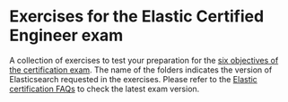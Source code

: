 # Exercises for the Elastic Certified Engineer exam
A collection of exercises to test your preparation for the [six objectives of the certification exam](https://training.elastic.co/exam/elastic-certified-engineer#objectives). The name of the folders indicates the version of Elasticsearch requested in the exercises. Please refer to the [Elastic certification FAQs](https://training.elastic.co/certification/faq) to check the latest exam version.
